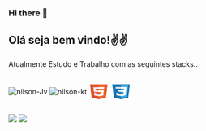 ### Hi there 👋

## Olá seja bem vindo!✌✌

Atualmente Estudo e Trabalho com as seguintes stacks..

<div style="display: inline_block"><br>
  
  <img align="center" alt="nilson-Jv" height="30" width="40" src="https://icongr.am/devicon/java-original.svg?size=128&color=currentColor">
  <img align="center" alt="nilson-kt" height="30" width="40" src="https://github.com/devnilsoncruz/nilsoncruz/assets/146475333/ef7d2170-f3d4-48cd-b53b-9e09d3974af6"> 
  <img align="center" alt="nilson-HTML" height="30" width="40" src="https://raw.githubusercontent.com/devicons/devicon/master/icons/html5/html5-original.svg">
  <img align="center" alt="nilson-CSS" height="30" width="40" src="https://raw.githubusercontent.com/devicons/devicon/master/icons/css3/css3-original.svg">
  
</div>
  
  ##
 
<div> 
  <a href = "mailto:nilsonrdc@gmail.com"><img src="https://img.shields.io/badge/-Gmail-%23333?style=for-the-badge&logo=gmail&logoColor=white" target="_blank"></a>
  <a href="https://www.linkedin.com/in/nilson-cruz-4a0396291" target="_blank"><img src="https://img.shields.io/badge/-LinkedIn-%230077B5?style=for-the-badge&logo=linkedin&logoColor=white" target="_blank"></a> 
  
</div>
